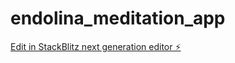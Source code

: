 # endolina_meditation_app

[Edit in StackBlitz next generation editor ⚡️](https://stackblitz.com/~/github.com/Bouchka/endolina_meditation_app)